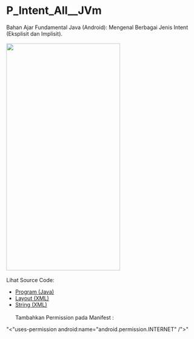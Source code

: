 # P_Intent_All__JVm
Bahan Ajar Fundamental Java (Android): Mengenal Berbagai Jenis Intent (Eksplisit dan Implisit).<br><br>
<img src="https://github.com/RizkyKhapidsyah/P_Intent_All__JVm/blob/master/result/R20191212_015600%2000_00_01.50-00_01_30.gif" height=600px width=300px><br><br>
Lihat Source Code:<br>
- <a href="https://github.com/RizkyKhapidsyah/P_Intent_All__JVm/tree/master/app/src/main/java/com/rizkykhapidsyah/p_intent_all__jvm">Program (Java)</a><br>
- <a href="https://github.com/RizkyKhapidsyah/P_Intent_All__JVm/tree/master/app/src/main/res/layout">Layout (XML)</a><br>
- <a href="https://github.com/RizkyKhapidsyah/P_Intent_All__JVm/blob/master/app/src/main/res/values/strings.xml">String (XML)</a><br><br>
Tambahkan Permission pada Manifest :<br>
 
 "<"uses-permission android:name="android.permission.INTERNET" /">"
